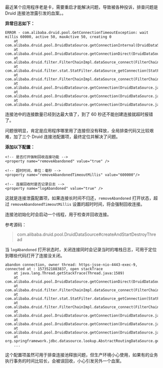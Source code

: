 最近某个应用程序老是卡，需要重启才能解决问题，导致被各种投诉，排查问题是 Druid 连接池泄露引发的血案。。

**异常日志如下：**

```
ERROR - com.alibaba.druid.pool.GetConnectionTimeoutException: wait millis 60000, active 50, maxActive 50, creating 0
	at com.alibaba.druid.pool.DruidDataSource.getConnectionInternal(DruidDataSource.java:1512)
	at com.alibaba.druid.pool.DruidDataSource.getConnectionDirect(DruidDataSource.java:1255)
	at com.alibaba.druid.filter.FilterChainImpl.dataSource_connect(FilterChainImpl.java:5007)
	at com.alibaba.druid.filter.stat.StatFilter.dataSource_getConnection(StatFilter.java:680)
	at com.alibaba.druid.filter.FilterChainImpl.dataSource_connect(FilterChainImpl.java:5003)
	at com.alibaba.druid.pool.DruidDataSource.getConnection(DruidDataSource.java:1233)
	at com.alibaba.druid.pool.DruidDataSource.getConnection(DruidDataSource.java:1225)
	at com.alibaba.druid.pool.DruidDataSource.getConnection(DruidDataSource.java:90)
```

连接池中的连接数量已经到达最大值了，到了 60 秒还不能创建连接就超时报错了。

问题很明显，肯定是应用程序哪里用了连接但没有释放，全局排查代码又比较艰难，加了三个 Druid 连接池配置项，最终定位并解决了问题。

**添加以下配置：**

```
<!-- 是否打开强制回收连接功能 -->
<property name="removeAbandoned" value="true" />

<!-- 超时时间，单位：毫秒 -->
<property name="removeAbandonedTimeoutMillis" value="600000"/>

<!-- 连接回收时是否记录日志 -->
<property name="logAbandoned" value="true" />
```

这就是连接泄露配置项，如果连接长时间不归还，`removeAbandoned` 打开状态，超过 `removeAbandonedTimeoutMillis` 设置的超时时间，将会强制回收连接。

连接池初始化时会启动一个线程，用于检查并回收连接。

参考源码：
> com.alibaba.druid.pool.DruidDataSource#createAndStartDestroyThread

当 `logAbandoned` 打开状态时，关闭连接同时会记录当时的堆栈日志，可用于定位到哪些代码打开了连接没关闭。

```
abandon connection, owner thread: https-jsse-nio-4443-exec-9, connected at : 1573521883837, open stackTrace
	at java.lang.Thread.getStackTrace(Thread.java:1589)
	at com.alibaba.druid.pool.DruidDataSource.getConnectionDirect(DruidDataSource.java:1305)
	at com.alibaba.druid.filter.FilterChainImpl.dataSource_connect(FilterChainImpl.java:4619)
	at com.alibaba.druid.filter.stat.StatFilter.dataSource_getConnection(StatFilter.java:680)
	at com.alibaba.druid.filter.FilterChainImpl.dataSource_connect(FilterChainImpl.java:4615)
	at com.alibaba.druid.pool.DruidDataSource.getConnection(DruidDataSource.java:1225)
	at com.alibaba.druid.pool.DruidDataSource.getConnection(DruidDataSource.java:1217)
	at com.alibaba.druid.pool.DruidDataSource.getConnection(DruidDataSource.java:90)
	at org.springframework.jdbc.datasource.lookup.AbstractRoutingDataSource.getConnection(AbstractRoutingDataSource.java:162)
	...
```

这个配置项虽然可用于排查连接池释放问题，但生产环境小心使用，如果有的业务执行事务的时间比较长，会被误回收，小心引发另外一个血案。


